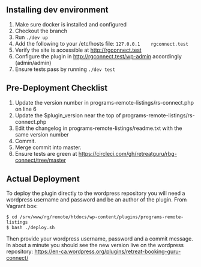## Installing dev environment
1. Make sure docker is installed and configured
1. Checkout the branch
1. Run ``./dev up``
1. Add the following to your /etc/hosts file:
    ``127.0.0.1    rgconnect.test``
1. Verify the site is accessible at http://rgconnect.test
1. Configure the plugin in http://rgconnect.test/wp-admin accordingly (admin/admin)
1. Ensure tests pass by running `./dev test`

## Pre-Deployment Checklist ##

1. Update the version number in programs-remote-listings/rs-connect.php on line 6
1. Update the $plugin_version near the top of programs-remote-listings/rs-connect.php
1. Edit the changelog in programs-remote-listings/readme.txt with the same version number
1. Commit.
1. Merge commit into master.
1. Ensure tests are green at https://circleci.com/gh/retreatguru/rbg-connect/tree/master

## Actual Deployment ##

To deploy the plugin directly to the wordpress repository you will need a wordpress username and password and be an author of the plugin. From Vagrant box:

    $ cd /srv/www/rg/remote/htdocs/wp-content/plugins/programs-remote-listings
    $ bash ./deploy.sh
    
Then provide your wordpress username, password and a commit message. 
In about a minute you should see the new version live on the wordpress repository:
https://en-ca.wordpress.org/plugins/retreat-booking-guru-connect/
